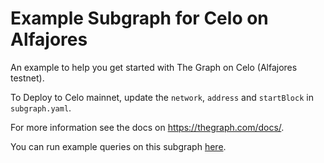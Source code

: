 # Example Subgraph for Celo on Alfajores

An example to help you get started with The Graph on Celo (Alfajores testnet). 

To Deploy to Celo mainnet, update the `network`, `address` and `startBlock` in `subgraph.yaml`.

For more information see the docs on https://thegraph.com/docs/.

You can run example queries on this subgraph [here](https://thegraph.com/explorer/subgraph/critesjosh/hello-celo?selected=playground).
